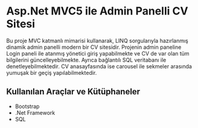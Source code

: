 # Asp.Net MVC5 ile Admin Panelli CV Sitesi
Bu proje MVC katmanlı mimarisi kullanarak, LINQ sorgularıyla hazırlanmış dinamik admin panelli modern bir CV sitesidir. Projenin admin paneline Login paneli ile atanmış yönetici giriş yapabilmekte 
ve CV de var olan tüm bilgilerini güncelleyebilmekte. Ayrıca bağlantılı SQL veritabanı ile denetleyebilmektedir. CV anasayfasında ise carousel ile sekmeler arasında 
yumuşak bir geçiş yapılabilmektedir.

## Kullanılan Araçlar ve Kütüphaneler
- Bootstrap
- .Net Framework
- SQL
  
